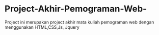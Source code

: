 # Project-Akhir-Pemograman-Web-
Project ini merupakan project akhir mata kuliah pemograman web dengan menggunakan HTML,CSS,Js, Jquery
